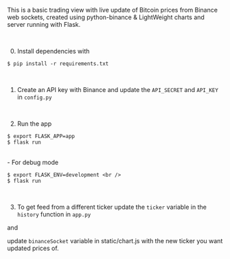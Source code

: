 This is a basic trading view with live update of Bitcoin prices from Binance web sockets, created using python-binance & LightWeight charts and server running with Flask.

<br />

0. Install dependencies with

```
$ pip install -r requirements.txt
```

<br />

1. Create an API key with Binance and update the `API_SECRET` and `API_KEY` in `config.py`

<br />

2. Run the app 

``` 
$ export FLASK_APP=app
$ flask run 
```

<br />
- For debug mode

```
$ export FLASK_ENV=development <br />
$ flask run
```


<br />

3. To get feed from a different ticker update the `ticker` variable in the `history` function in `app.py`

and

update `binanceSocket` variable in static/chart.js with the new ticker you want updated prices of.